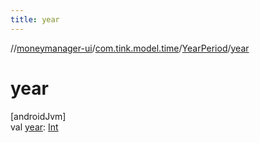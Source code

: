 ```yaml
---
title: year
---
```

//[moneymanager-ui](../../../index.html)/[com.tink.model.time](../index.html)/[YearPeriod](index.html)/[year](year.html)



# year



[androidJvm]\
val [year](year.html): [Int](https://kotlinlang.org/api/latest/jvm/stdlib/kotlin/-int/index.html)




